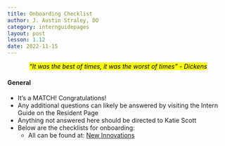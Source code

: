 ```yaml
---
title: Onboarding Checklist
author: J. Austin Straley, DO
category: internguidepages
layout: post
lesson: 1.12
date: 2022-11-15
---
```


*<center><mark>“It was the best of times, it was the worst of times” - Dickens</mark></center>*
 

#### General
- It’s a MATCH! Congratulations! 
- Any additional questions can likely be answered by visiting the Intern Guide on the Resident Page
- Anything not answered here should be directed to Katie Scott
- Below are the checklists for onboarding:
    - All can be found at: [New Innovations][1]

[1]: https://www.new-innov.com/login/Login.aspx
